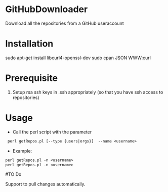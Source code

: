 # GitHubDownloader

Download all the repositories from a GitHub useraccount

# Installation

sudo apt-get install libcurl4-openssl-dev
sudo cpan JSON WWW:curl

# Prerequisite
1. Setup rsa ssh keys in .ssh appropriately (so that you have ssh access to repositories)

# Usage

* Call the perl script with the parameter
```perl
 perl getRepos.pl [--type {users|orgs}]  --name <username>
```

* Example:
```perl
perl getRepos.pl -n <username>
perl getRepos.pl -n <username>
```

#TO Do

Support to pull changes automatically.
